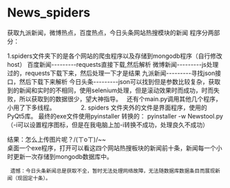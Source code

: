 # News_spiders
获取九派新闻，微博热点，百度热点，今日头条网站热搜模块的新闻
程序分两部分：

1.spiders文件夹下的是各个网站的爬虫程序以及存储到mongodb程序（自行修改host）
  百度新闻---------requests直接下载,然后解析
  微博新闻---------js处理过的，requests下载下来，然后处理一下才是结果
  九派新闻---------寻找json接口，然后下载下来解析
  今日头条---------json可以找到但是参数比较复杂，获取到的新闻和实时的不相同，使用selenium处理，但是滚动效果时而成功，时而失败，所以获取到的数据很少，望大神指导。
   还有个main.py调用其他几个程序，小用了下多线程。              
2. spiders 文件夹外的文件是界面程序，使用的PyQt5库。
   最终的exe文件使用pyinstaller 转换的：
   pyinstaller -w Newstool.py（-i可以设置程序图标，但是在我电脑上加-i转换不成功，处理良久不成功）

结果：怎么上传图片呢？/(ㄒoㄒ)/~~  
     桌面一个exe程序，打开可以看这四个网站热搜板块的新闻前十条，新闻每一个小时更新一次存储到mongodb数据库中。
     
     
     遗憾：今日头条新闻总是获取不全，暂时无法处理网络故障，无法随数据库数据条目而展现新闻（现固定十条）。
